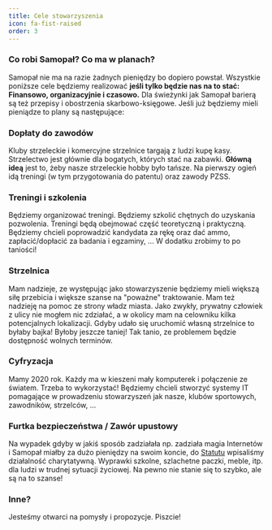 ```yaml
---
title: Cele stowarzyszenia
icon: fa-fist-raised
order: 3
---
```


### Co robi Samopał? Co ma w planach?
Samopał nie ma na razie żadnych pieniędzy bo dopiero powstał. Wszystkie poniższe cele będziemy realizować __jeśli tylko będzie nas na to stać: Finansowo, organizacyjnie i czasowo.__ Dla świeżynki jak Samopał barierą są też przepisy i obostrzenia skarbowo-księgowe. Jeśli już będziemy mieli pieniądze to plany są następujące:

### Dopłaty do zawodów
Kluby strzeleckie i komercyjne strzelnice targają z ludzi kupę kasy. Strzelectwo jest głównie dla bogatych, których stać na zabawki. __Główną ideą__ jest to, żeby nasze strzeleckie hobby było tańsze. Na pierwszy ogień idą treningi (w tym przygotowania do patentu) oraz zawody PZSS.

### Treningi i szkolenia
Będziemy organizować treningi. Będziemy szkolić chętnych do uzyskania pozwolenia. Treningi będą obejmować część teoretyczną i praktyczną. Będziemy chcieli poprowadzić kandydata za rękę oraz dać ammo, zapłacić/dopłacić za badania i egzaminy, ...
W dodatku zrobimy to po taniości!

### Strzelnica
Mam nadzieje, ze występując jako stowarzyszenie będziemy mieli większą siłę przebicia i większe szanse na "poważne" traktowanie. Mam też nadzieję na pomoc ze strony władz miasta. Jako zwykły, prywatny człowiek z ulicy nie mogłem nic zdziałać, a w okolicy mam na celowniku kilka potencjalnych lokalizacji.
Gdyby udało się uruchomić własną strzelnice to byłaby bajka! Byłoby jeszcze taniej! Tak tanio, ze problemem będzie dostępność wolnych terminów.

### Cyfryzacja
Mamy 2020 rok. Każdy ma w kieszeni mały komputerek i połączenie ze światem. Trzeba to wykorzystać!
Będziemy chcieli stworzyć systemy IT pomagające w prowadzeniu stowarzyszeń jak nasze, klubów sportowych, zawodników, strzelców, ...

### Furtka bezpieczeństwa / Zawór upustowy
Na wypadek gdyby w jakiś sposób zadziałała np. zadziała magia Internetów i Samopał miałby za dużo pieniędzy na swoim koncie, do [Statutu](assets/images/STATUT.pdf) wpisaliśmy działalność charytatywną.
Wyprawki szkolne, szlachetne paczki, meble, itp. dla ludzi w trudnej sytuacji życiowej. 
Na pewno nie stanie się to szybko, ale są na to szanse!

### Inne?
Jesteśmy otwarci na pomysły i propozycje. Piszcie!
